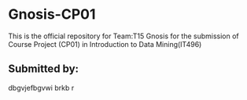 # Gnosis-CP01
This is the official repository for Team:T15 Gnosis for the submission of Course Project (CP01) in Introduction to Data Mining(IT496)

## Submitted by: 
dbgvjefbgvwi brkb r
